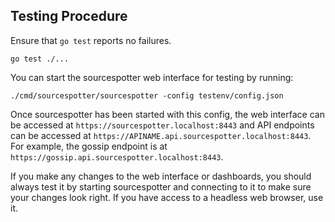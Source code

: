 ## Testing Procedure

Ensure that `go test` reports no failures.

```
go test ./...
```

You can start the sourcespotter web interface for testing by running:

```
./cmd/sourcespotter/sourcespotter -config testenv/config.json
```

Once sourcespotter has been started with this config, the web interface can be accessed at `https://sourcespotter.localhost:8443` and API endpoints can be accessed at `https://APINAME.api.sourcespotter.localhost:8443`.  For example, the gossip endpoint is at `https://gossip.api.sourcespotter.localhost:8443`.

If you make any changes to the web interface or dashboards, you should always test it by starting sourcespotter and connecting to it to make sure your changes look right.  If you have access to a headless web browser, use it.
